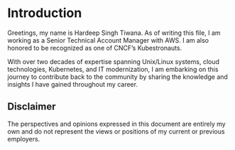 # Introduction

Greetings, my name is Hardeep Singh Tiwana. As of writing this file, I am working as a Senior Technical Account Manager with AWS. I am also honored to be recognized as one of CNCF’s Kubestronauts. 

With over two decades of expertise spanning Unix/Linux systems, cloud technologies, Kubernetes, and IT modernization, I am embarking on this journey to contribute back to the community by sharing the knowledge and insights I have gained throughout my career.

## Disclaimer
The perspectives and opinions expressed in this document are entirely my own and do not represent the views or positions of my current or previous employers.